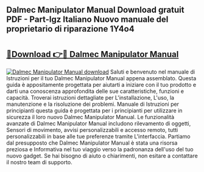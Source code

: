 ## Dalmec Manipulator Manual Download gratuit PDF - Part-lgz Italiano Nuovo manuale del proprietario di riparazione 1Y4o4

# <h2><a href="http://dfcerj.blite.top/?on=Dalmec+Manipulator+Manual">🔗Download 👉🔴 Dalmec Manipulator Manual</a></h2>

[![Dalmec Manipulator Manual download](https://i.imgur.com/lujVjoI.png)](http://dfcerj.blite.top/?on=Dalmec+Manipulator+Manual)
Saluti e benvenuto nel manuale di Istruzioni per il tuo Dalmec Manipulator Manual appena assemblato. Questa guida è appositamente progettata per aiutarti a iniziare con il tuo prodotto e darti una conoscenza approfondita delle sue caratteristiche, funzioni e capacità. Troverai istruzioni dettagliate per L'installazione, L'uso, la manutenzione e la risoluzione dei problemi. Manuale di Istruzioni per principianti questa guida è progettata per i principianti per utilizzare in sicurezza il loro nuovo Dalmec Manipulator Manual. Le funzionalità avanzate di Dalmec Manipulator Manual includono rilevamento di oggetti, Sensori di movimento, avvisi personalizzabili e accesso remoto, tutti personalizzabili in base alle tue preferenze tramite L'interfaccia. Partiamo dal presupposto che Dalmec Manipulator Manual è stata una risorsa preziosa e Informativa nel tuo viaggio verso la padronanza dell'uso del tuo nuovo gadget. Se hai bisogno di aiuto o chiarimenti, non esitare a contattare il nostro team di supporto.
